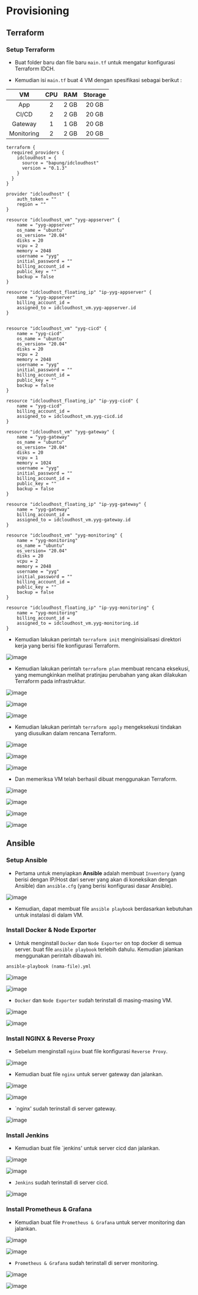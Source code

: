 # Provisioning

## Terraform
### Setup Terraform

- Buat folder baru dan file baru `main.tf` untuk mengatur konfigurasi Terraform IDCH.

- Kemudian isi `main.tf` buat 4 VM dengan spesifikasi sebagai berikut :

|      VM      |  CPU  |  RAM  | Storage |
|    :---:     | :---: | :---: |  :---:  |
|     App      |   2   | 2 GB  |  20 GB  |
|    CI/CD     |   2   | 2 GB  |  20 GB  |
|   Gateway    |   1   | 1 GB  |  20 GB  |
|  Monitoring  |   2   | 2 GB  |  20 GB  |

```
terraform {
  required_providers {
    idcloudhost = {
      source = "bapung/idcloudhost"
      version = "0.1.3"
    }
  }
}

provider "idcloudhost" {
    auth_token = ""
    region = ""
}

resource "idcloudhost_vm" "yyg-appserver" {
    name = "yyg-appserver"
    os_name = "ubuntu"
    os_version= "20.04"
    disks = 20
    vcpu = 2
    memory = 2048
    username = "yyg"
    initial_password = "" 
    billing_account_id = 
    public_key = "" 
    backup = false
}

resource "idcloudhost_floating_ip" "ip-yyg-appserver" {
    name = "yyg-appserver"
    billing_account_id = 
    assigned_to = idcloudhost_vm.yyg-appserver.id
}


resource "idcloudhost_vm" "yyg-cicd" {
    name = "yyg-cicd"
    os_name = "ubuntu"
    os_version= "20.04"
    disks = 20
    vcpu = 2
    memory = 2048
    username = "yyg"
    initial_password = "" 
    billing_account_id =  
    public_key = "" 
    backup = false
}

resource "idcloudhost_floating_ip" "ip-yyg-cicd" {
    name = "yyg-cicd"
    billing_account_id =  
    assigned_to = idcloudhost_vm.yyg-cicd.id
}

resource "idcloudhost_vm" "yyg-gateway" {
    name = "yyg-gateway"
    os_name = "ubuntu"
    os_version= "20.04"
    disks = 20
    vcpu = 1
    memory = 1024
    username = "yyg"
    initial_password = "" 
    billing_account_id =
    public_key = "" 
    backup = false
}

resource "idcloudhost_floating_ip" "ip-yyg-gateway" {
    name = "yyg-gateway"
    billing_account_id =  
    assigned_to = idcloudhost_vm.yyg-gateway.id
}

resource "idcloudhost_vm" "yyg-monitoring" {
    name = "yyg-monitoring"
    os_name = "ubuntu"
    os_version= "20.04"
    disks = 20
    vcpu = 2
    memory = 2048
    username = "yyg"
    initial_password = "" 
    billing_account_id =  
    public_key = "" 
    backup = false
}

resource "idcloudhost_floating_ip" "ip-yyg-monitoring" {
    name = "yyg-monitoring"
    billing_account_id =  
    assigned_to = idcloudhost_vm.yyg-monitoring.id
}

```

- Kemudian lakukan perintah `terraform init` menginisialisasi direktori kerja yang berisi file konfigurasi Terraform.

![image](Media/Terraform/1.png) 

- Kemudian lakukan perintah `terraform plan` membuat rencana eksekusi, yang memungkinkan melihat pratinjau perubahan yang akan dilakukan Terraform pada infrastruktur.

![image](Media/Terraform/2a.png)

![image](Media/Terraform/2b.png)

![image](Media/Terraform/2c.png)

- Kemudian lakukan perintah `terraform apply` mengeksekusi tindakan yang diusulkan dalam rencana Terraform.

![image](Media/Terraform/3a.png)

![image](Media/Terraform/3b.png)

![image](Media/Terraform/3c.png)

- Dan memeriksa VM telah berhasil dibuat menggunakan Terraform.

![image](Media/Terraform/4.png)

![image](Media/Terraform/5.png)

![image](Media/Terraform/6.png)

![image](Media/Terraform/7.png)

## Ansible
### Setup Ansible

- Pertama untuk menyiapkan **Ansible** adalah membuat `Inventory` (yang berisi dengan IP/Host dari server yang akan di koneksikan dengan Ansible) dan `ansible.cfg` (yang berisi konfigurasi dasar Ansible).

![image](Media/Ansible/1.png)

- Kemudian, dapat membuat file `ansible playbook` berdasarkan kebutuhan untuk instalasi di dalam VM.

### Install Docker & Node Exporter

- Untuk menginstall `Docker` dan `Node Exporter` on top docker di semua server. buat file `ansible playbook` terlebih dahulu. Kemudian jalankan menggunakan perintah dibawah ini.

```
ansible-playbook (nama-file).yml
```

![image](Media/Ansible/2.png)

![image](Media/Ansible/3.png)

- `Docker` dan `Node Exporter` sudah terinstall di masing-masing VM.

![image](Media/Ansible/4.png)

![image](Media/Ansible/5.png)

### Install NGINX & Reverse Proxy

- Sebelum menginstall `nginx` buat file konfigurasi `Reverse Proxy`.

![image](Media/Ansible/6.png)

- Kemudian buat file `nginx` untuk server gateway dan jalankan.

![image](Media/Ansible/7.png)

![image](Media/Ansible/8.png)

- `nginx' sudah terinstall di server gateway.

![image](Media/Ansible/9.png)

### Install Jenkins

- Kemudian buat file `jenkins' untuk server cicd dan jalankan.

![image](Media/Ansible/10.png)

![image](Media/Ansible/11.png)

- `Jenkins` sudah terinstall di server cicd.

![image](Media/Ansible/12.png)

### Install Prometheus & Grafana

- Kemudian buat file `Prometheus & Grafana` untuk server monitoring dan jalankan.

![image](Media/Ansible/13.png)

![image](Media/Ansible/14.png)

- `Prometheus & Grafana` sudah terinstall di server monitoring.

![image](Media/Ansible/15.png)

![image](Media/Ansible/16.png)